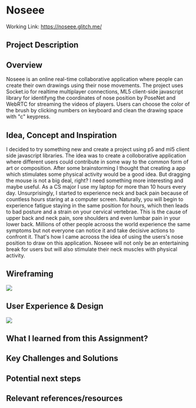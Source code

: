 # Noseee


Working Link: https://noseee.glitch.me/

## Project Description

## Overview
Noseee is an online real-time collaborative application where people can create their own drawings using their nose movements. The project uses Socket.io for realtime multiplayer connections, ML5 client-side javascript library for identifyng the coordinates of nose position by PoseNet and WebRTC for streaming the videos of players. Users can choose the color of the  brush by clicking numbers on keyboard and clean the drawing space with "c" keypress.

## Idea, Concept and Inspiration

I decided to try something new and create a project using p5 and ml5 client side javascript libraries. The idea was to create a colloborative application where different users could contribute in some way to the common form of art or composition. After some brainstorming I thought that creating a app which stimulates some physical activity would be a good idea. But dragging the mouse is not a big deal, right? I need something more interesting and maybe useful. As a CS major I use my laptop for more than 10 hours every day. Unsurprisingly, I started to experience neck and back pain because of countless hours staring at a computer screen. Naturally, you will begin to experience fatigue staying in the same position for hours, which then leads to bad posture and a strain on your cervical vertebrae. This is the cause of upper back and neck pain, sore shoulders and even lumbar pain in your lower back. Millions of other people acrooss the world experience the same symptoms but not everyone can notice it and take decisive actions to confront it. That's how I came acrooss the idea of using the users's nose position to draw on this application. Noseee will not only be an entertaining break for users but will also stimulate their neck muscles with physical activity.

## Wireframing

![](images/1.png)

## User Experience & Design

![](images/2.png)

## What I learned from this Assignment?


## Key Challenges and Solutions


## Potential next steps


## Relevant references/resources 

